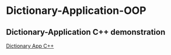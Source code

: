 # Dictionary-Application-OOP

## Dictionary-Application C++ demonstration
[Dictionary App C++](https://youtu.be/TQQP6z1xmXc)
